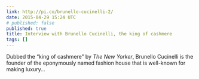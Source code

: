 ```yaml
---
link: http://pi.co/brunello-cucinelli-2/
date: 2015-04-29 15:24 UTC
# published: false
published: true
title: Interview with Brunello Cucinelli, the king of cashmere
tags: []
---
```


Dubbed the “king of cashmere” by *The New Yorker*, Brunello Cucinelli is the founder of the eponymously named fashion house that is well-known for making luxury…

